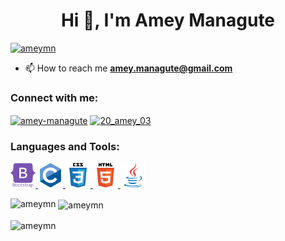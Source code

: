 <h1 align="center">Hi 👋, I'm Amey Managute</h1>


<p align="left"> <a href="https://github.com/ryo-ma/github-profile-trophy"><img src="https://github-profile-trophy.vercel.app/?username=ameymn" alt="ameymn" /></a> </p>

- 📫 How to reach me **amey.managute@gmail.com**

<h3 align="left">Connect with me:</h3>
<p align="left">
<a href="https://linkedin.com/in/amey-managute" target="blank"><img align="center" src="https://raw.githubusercontent.com/rahuldkjain/github-profile-readme-generator/master/src/images/icons/Social/linked-in-alt.svg" alt="amey-managute" height="30" width="40" /></a>
<a href="https://instagram.com/20_amey_03" target="blank"><img align="center" src="https://raw.githubusercontent.com/rahuldkjain/github-profile-readme-generator/master/src/images/icons/Social/instagram.svg" alt="20_amey_03" height="30" width="40" /></a>
</p>

<h3 align="left">Languages and Tools:</h3>
<p align="left"> <a href="https://getbootstrap.com" target="_blank" rel="noreferrer"> <img src="https://raw.githubusercontent.com/devicons/devicon/master/icons/bootstrap/bootstrap-plain-wordmark.svg" alt="bootstrap" width="40" height="40"/> </a> <a href="https://www.cprogramming.com/" target="_blank" rel="noreferrer"> <img src="https://raw.githubusercontent.com/devicons/devicon/master/icons/c/c-original.svg" alt="c" width="40" height="40"/> </a> <a href="https://www.w3schools.com/css/" target="_blank" rel="noreferrer"> <img src="https://raw.githubusercontent.com/devicons/devicon/master/icons/css3/css3-original-wordmark.svg" alt="css3" width="40" height="40"/> </a> <a href="https://www.w3.org/html/" target="_blank" rel="noreferrer"> <img src="https://raw.githubusercontent.com/devicons/devicon/master/icons/html5/html5-original-wordmark.svg" alt="html5" width="40" height="40"/> </a> <a href="https://www.java.com" target="_blank" rel="noreferrer"> <img src="https://raw.githubusercontent.com/devicons/devicon/master/icons/java/java-original.svg" alt="java" width="40" height="40"/> </a> </p>

<p><img align="left" src="https://github-readme-stats.vercel.app/api/top-langs?username=ameymn&show_icons=true&locale=en&layout=compact" alt="ameymn" /></p>

<p>&nbsp;<img align="center" src="https://github-readme-stats.vercel.app/api?username=ameymn&show_icons=true&locale=en" alt="ameymn" /></p>

<p><img align="center" src="https://github-readme-streak-stats.herokuapp.com/?user=ameymn&" alt="ameymn" /></p>

